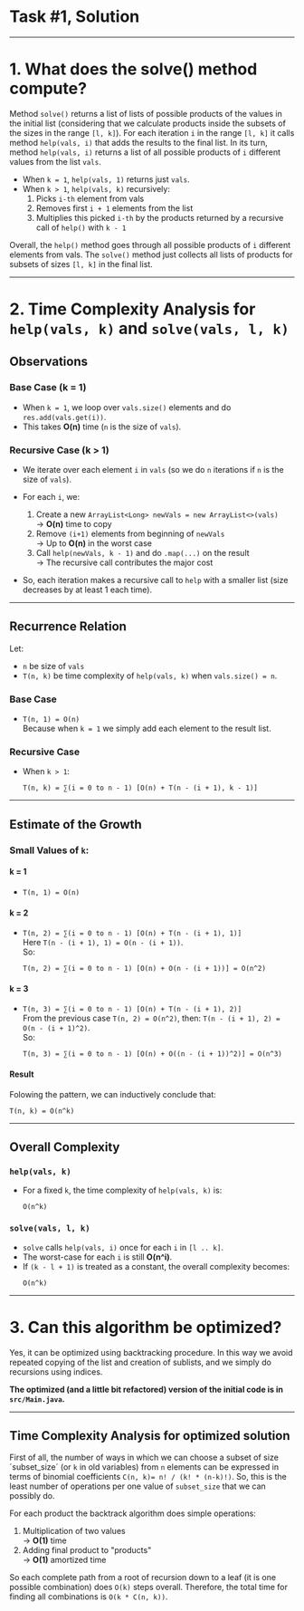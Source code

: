 # Task #1, Solution

---

# 1. What does the solve() method compute?
Method `solve()` returns a list of lists of possible products of the values in the initial list (considering that we calculate products inside the subsets of the sizes in the range `[l, k]`). For each iteration `i` in the range `[l, k]` it calls method `help(vals, i)` that adds the results to the final list. In its turn, method `help(vals, i)` returns a list of all possible products of `i` different values from the list `vals`. 

- When `k = 1`, `help(vals, 1)` returns just `vals`.
- When `k > 1`, `help(vals, k)` recursively:
  1. Picks `i-th` element from vals
  2. Removes first `i + 1` elements from the list
  3. Multiplies this picked `i-th` by the products returned by a recursive call of `help()` with `k - 1` 

Overall, the `help()` method goes through all possible products of `i` different elements from vals. The `solve()` method just collects all lists of products for subsets of sizes `[l, k]` in the final list.

---

# 2. Time Complexity Analysis for `help(vals, k)` and `solve(vals, l, k)`

## Observations

### Base Case (k = 1)
- When `k = 1`, we loop over `vals.size()` elements and do `res.add(vals.get(i))`.
- This takes **O(n)** time (`n` is the size of `vals`).

### Recursive Case (k > 1)
- We iterate over each element `i` in `vals` (so we do `n` iterations if `n` is the size of `vals`).
- For each `i`, we:
  1. Create a new `ArrayList<Long> newVals = new ArrayList<>(vals)`  
     → **O(n)** time to copy  
  2. Remove `(i+1)` elements from beginning of `newVals`  
     → Up to **O(n)** in the worst case  
  3. Call `help(newVals, k - 1)` and do `.map(...)` on the result  
     → The recursive call contributes the major cost  

- So, each iteration makes a recursive call to `help` with a smaller list (size decreases by at least 1 each time).

---

## Recurrence Relation

Let:
- `n` be size of `vals`
- `T(n, k)` be time complexity of `help(vals, k)` when `vals.size() = n`.

### Base Case
- `T(n, 1) = O(n)`  
  Because when `k = 1` we simply add each element to the result list.

### Recursive Case
- When `k > 1`:  
  ```
  T(n, k) = ∑(i = 0 to n - 1) [O(n) + T(n - (i + 1), k - 1)]
  ```

---

## Estimate of the Growth

### Small Values of `k`:

#### k = 1
- `T(n, 1) = O(n)`

#### k = 2
- `T(n, 2) = ∑(i = 0 to n - 1) [O(n) + T(n - (i + 1), 1)]`  
  Here `T(n - (i + 1), 1) = O(n - (i + 1))`.  
  So:
  ```
  T(n, 2) = ∑(i = 0 to n - 1) [O(n) + O(n - (i + 1))] = O(n^2)
  ```

#### k = 3
- `T(n, 3) = ∑(i = 0 to n - 1) [O(n) + T(n - (i + 1), 2)]`  
  From the previous case `T(n, 2) = O(n^2)`, then: `T(n - (i + 1), 2) = O(n - (i + 1)^2)`.  
  So:
  ```
  T(n, 3) = ∑(i = 0 to n - 1) [O(n) + O((n - (i + 1))^2)] = O(n^3)
  ```


#### Result
Folowing the pattern, we can inductively conclude that:
```
T(n, k) = O(n^k)
```

---

## Overall Complexity

### `help(vals, k)`
- For a fixed `k`, the time complexity of `help(vals, k)` is:
  ```
  O(n^k)
  ```

### `solve(vals, l, k)`

- `solve` calls `help(vals, i)` once for each `i` in `[l .. k]`.  
- The worst-case for each `i` is still **O(n^i)**.  
- If `(k - l + 1)` is treated as a constant, the overall complexity becomes:
  ```
  O(n^k)
  ```

---

# 3. Can this algorithm be optimized?

Yes, it can be optimized using backtracking procedure. In this way we avoid repeated copying of the list and creation of sublists, and we simply do recursions using indices.

**The optimized (and a little bit refactored) version of the initial code is in `src/Main.java`.**

---

## Time Complexity Analysis for optimized solution

First of all, the number of ways in which we can choose a subset of size ´subset_size´ (or `k` in old variables) from `n` elements can be expressed in terms of binomial coefficients `C(n, k)= n! / (k! * (n-k)!)`. So, this is the least number of operations per one value of `subset_size` that we can possibly do.

For each product the backtrack algorithm does simple operations:
1. Multiplication of two values   
    → **O(1)** time
2. Adding final product to "products"  
    → **O(1)** amortized time

So each complete path from a root of recursion down to a leaf (it is one possible combination) does `O(k)` steps overall. Therefore, the total time for finding all combinations is `O(k * C(n, k))`.
